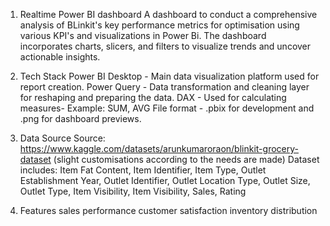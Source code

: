 1. Realtime Power BI dashboard
   A dashboard to conduct a comprehensive analysis of BLinkit's key performance metrics for optimisation using various KPI's and visualizations in Power Bi. The dashboard incorporates charts, slicers, and filters to visualize trends and uncover actionable insights.

2. Tech Stack
   Power BI Desktop - Main data visualization platform used for report creation.
   Power Query - Data transformation and cleaning layer for reshaping and preparing the data.
   DAX - Used for calculating measures- Example: SUM, AVG
   File format - .pbix for development and .png for dashboard previews.

3. Data Source
   Source: https://www.kaggle.com/datasets/arunkumaroraon/blinkit-grocery-dataset (slight customisations according to the needs are made)
   Dataset includes: Item Fat Content, Item Identifier, Item Type, Outlet Establishment Year, Outlet Identifier, Outlet Location Type, Outlet Size, Outlet Type, Item Visibility, Item Visibility, Sales, Rating

4. Features
   sales performance
   customer satisfaction
   inventory distribution 



